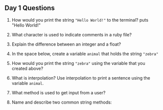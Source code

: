 ## Day 1 Questions

1. How would you print the string `"Hello World!"` to the terminal?
puts "Hello World!"
1. What character is used to indicate comments in a ruby file?

1. Explain the difference between an integer and a float?

1. In the space below, create a variable `animal` that holds the string `"zebra"`

1. How would you print the string `"zebra"` using the variable that you created above?

1. What is interpolation? Use interpolation to print a sentence using the variable `animal`.

1. What method is used to get input from a user?

1. Name and describe two common string methods:
